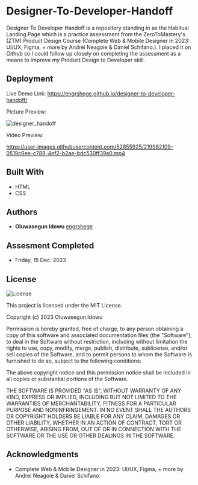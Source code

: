# Designer-To-Developer-Handoff
Designer To Developer Handoff is a repository standing in as the Habitual Landing Page which is a practice assessment from the ZeroToMastery's (ZTM) Product Design Course (Complete Web & Mobile Designer in 2023: UI/UX, Figma, + more by Andrei Neagoie & Daniel Schifano.). I placed it on Github so I could follow up closely on completing the assessment as a means to improve my Product Design to Developer skill.


## Deployment

Live Demo Link: 
https://engrshege.github.io/designer-to-developer-handoff/

Picture Preview:

![designer_handoff](./images/live_capture.png)

Video Preview:

https://user-images.githubusercontent.com/52855925/219982109-0519c6ee-c789-4ef2-b2ae-bdc530ff39a0.mp4


## Built With

  * HTML
  * CSS


## Authors

  - **Oluwasegun Idowu**
    [engrshege](https://github.com/engrshege/)
    
    
## Assesment Completed

  * Friday, 15 Dec. 2023


## License

![License](https://img.shields.io/badge/license-MIT%20License-blue.svg)

This project is licensed under the MIT License.

Copyright (c) 2023 Oluwasegun Idowu

Permission is hereby granted, free of charge, to any person obtaining a copy
of this software and associated documentation files (the "Software"), to deal
in the Software without restriction, including without limitation the rights
to use, copy, modify, merge, publish, distribute, sublicense, and/or sell
copies of the Software, and to permit persons to whom the Software is
furnished to do so, subject to the following conditions:

The above copyright notice and this permission notice shall be included in all
copies or substantial portions of the Software.

THE SOFTWARE IS PROVIDED "AS IS", WITHOUT WARRANTY OF ANY KIND, EXPRESS OR
IMPLIED, INCLUDING BUT NOT LIMITED TO THE WARRANTIES OF MERCHANTABILITY,
FITNESS FOR A PARTICULAR PURPOSE AND NONINFRINGEMENT. IN NO EVENT SHALL THE
AUTHORS OR COPYRIGHT HOLDERS BE LIABLE FOR ANY CLAIM, DAMAGES OR OTHER
LIABILITY, WHETHER IN AN ACTION OF CONTRACT, TORT OR OTHERWISE, ARISING FROM,
OUT OF OR IN CONNECTION WITH THE SOFTWARE OR THE USE OR OTHER DEALINGS IN THE
SOFTWARE.

## Acknowledgments

  * Complete Web & Mobile Designer in 2023: UI/UX, Figma, + more by Andrei Neagoie & Daniel Schifano.
